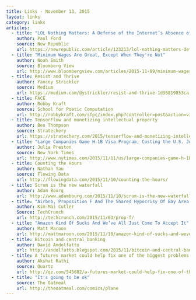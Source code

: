 ```yaml
---
title: Links - November 13, 2015
layout: links
category: links
articles:
  - title: "LOL Nothing Matters: A Defense of the Internet’s Absence of Meaning"
    author: Paul Ford
    source: New Republic
    url: https://newrepublic.com/article/123213/lol-nothing-matters-defense-internets-absence-meaning
  - title: "Minimum Wages Are Great, Except When They're Not"
    author: Noah Smith
    source: Bloomberg View
    url: http://www.bloombergview.com/articles/2015-11-09/minimum-wages-are-great-except-when-they-re-not
  - title: Resist and Thrive
    author: Yancey Strickler
    source: Medium
    url: https://medium.com/@ystrickler/resist-and-thrive-1d36819853ca
  - title: FACE
    author: Robby Kraft
    source: School for Poetic Computation
    url: http://robbykraft.com/sfpc/index.php?controller=post&action=view&id_post=10
  - title: TensorFlow and monetizing intellectual property
    author: Ben Thompson
    source: Stratechery
    url: https://stratechery.com/2015/tensorflow-and-monetizing-intellectual-property/
  - title: "Large Companies Game H-1B Visa Program, Costing the U.S. Jobs"
    author: Julia Preston
    source: New York Times
    url: http://www.nytimes.com/2015/11/11/us/large-companies-game-h-1b-visa-program-leaving-smaller-ones-in-the-cold.html
  - title: Counting the Hours
    author: Nathan Yau
    source: Flowing Data
    url: http://flowingdata.com/2015/11/10/counting-the-hours/
  - title: Scrum is the new waterfall
    author: Adam Bourg
    url: http://www.adambourg.com/2015/11/10/scrum-is-the-new-waterfall/
  - title: "Airbnb, Proposition F And The Shared Hypocrisy Of Bay Area Housing"
    author: Kim-Mai Cutler
    Source: TechCrunch
    url: http://techcrunch.com/2015/11/03/prop-f/
  - title: "Amazon Kind Of Sucks And We’ve All Just Come To Accept It"
    author: Matt Maroon
    url: http://mattmaroon.com/2015/11/10/amazon-kind-of-sucks-and-weve-all-just-come-to-accept-it/
  - title: Bitcoin and central banking
    author: David Andolfatto
    url: http://andolfatto.blogspot.com/2015/11/bitcoin-and-central-banking.html
  - title: A futures market could help fix one of the biggest problems in science
    author: Akshat Rathi
    source: Quartz
    url: http://qz.com/545682/a-futures-market-could-help-fix-one-of-the-biggest-problems-in-science/
  - title: "It's going to be ok"
    source: The Oatmeal
    url: http://theoatmeal.com/comics/plane
---
```

